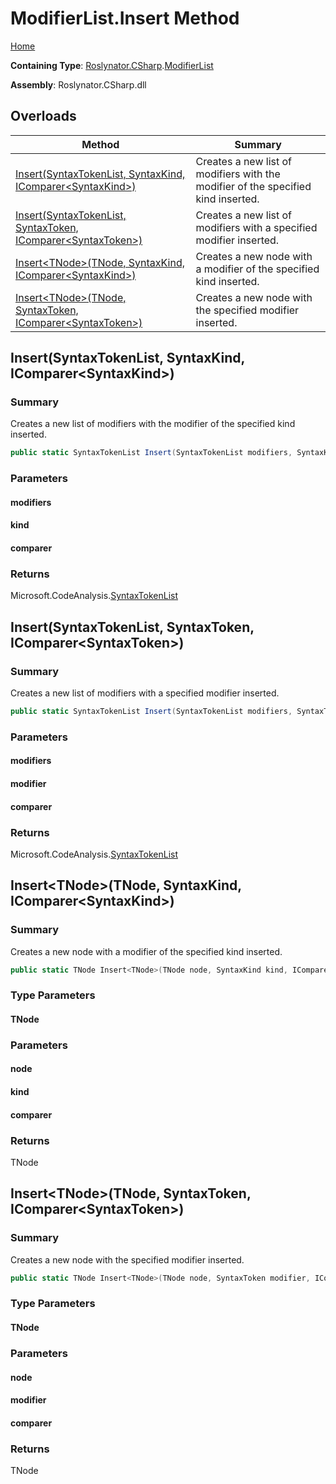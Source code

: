 <a name="_top"></a>

# ModifierList\.Insert Method

[Home](../../../../README.md#_top)

**Containing Type**: [Roslynator.CSharp](../../README.md#_top)\.[ModifierList](../README.md#_top)

**Assembly**: Roslynator\.CSharp\.dll

## Overloads

| Method | Summary |
| ------ | ------- |
| [Insert(SyntaxTokenList, SyntaxKind, IComparer\<SyntaxKind>)](../Insert/README.md#Roslynator_CSharp_ModifierList_Insert_Microsoft_CodeAnalysis_SyntaxTokenList_Microsoft_CodeAnalysis_CSharp_SyntaxKind_System_Collections_Generic_IComparer_Microsoft_CodeAnalysis_CSharp_SyntaxKind__) | Creates a new list of modifiers with the modifier of the specified kind inserted\. |
| [Insert(SyntaxTokenList, SyntaxToken, IComparer\<SyntaxToken>)](../Insert/README.md#Roslynator_CSharp_ModifierList_Insert_Microsoft_CodeAnalysis_SyntaxTokenList_Microsoft_CodeAnalysis_SyntaxToken_System_Collections_Generic_IComparer_Microsoft_CodeAnalysis_SyntaxToken__) | Creates a new list of modifiers with a specified modifier inserted\. |
| [Insert\<TNode>(TNode, SyntaxKind, IComparer\<SyntaxKind>)](#Roslynator_CSharp_ModifierList_Insert__1___0_Microsoft_CodeAnalysis_CSharp_SyntaxKind_System_Collections_Generic_IComparer_Microsoft_CodeAnalysis_CSharp_SyntaxKind__) | Creates a new node with a modifier of the specified kind inserted\. |
| [Insert\<TNode>(TNode, SyntaxToken, IComparer\<SyntaxToken>)](#Roslynator_CSharp_ModifierList_Insert__1___0_Microsoft_CodeAnalysis_SyntaxToken_System_Collections_Generic_IComparer_Microsoft_CodeAnalysis_SyntaxToken__) | Creates a new node with the specified modifier inserted\. |

## Insert\(SyntaxTokenList, SyntaxKind, IComparer\<SyntaxKind>\) <a name="Roslynator_CSharp_ModifierList_Insert_Microsoft_CodeAnalysis_SyntaxTokenList_Microsoft_CodeAnalysis_CSharp_SyntaxKind_System_Collections_Generic_IComparer_Microsoft_CodeAnalysis_CSharp_SyntaxKind__"></a>

### Summary

Creates a new list of modifiers with the modifier of the specified kind inserted\.

```csharp
public static SyntaxTokenList Insert(SyntaxTokenList modifiers, SyntaxKind kind, IComparer<SyntaxKind> comparer = null)
```

### Parameters

#### modifiers

#### kind

#### comparer

### Returns

Microsoft\.CodeAnalysis\.[SyntaxTokenList](https://docs.microsoft.com/en-us/dotnet/api/microsoft.codeanalysis.syntaxtokenlist)

## Insert\(SyntaxTokenList, SyntaxToken, IComparer\<SyntaxToken>\) <a name="Roslynator_CSharp_ModifierList_Insert_Microsoft_CodeAnalysis_SyntaxTokenList_Microsoft_CodeAnalysis_SyntaxToken_System_Collections_Generic_IComparer_Microsoft_CodeAnalysis_SyntaxToken__"></a>

### Summary

Creates a new list of modifiers with a specified modifier inserted\.

```csharp
public static SyntaxTokenList Insert(SyntaxTokenList modifiers, SyntaxToken modifier, IComparer<SyntaxToken> comparer = null)
```

### Parameters

#### modifiers

#### modifier

#### comparer

### Returns

Microsoft\.CodeAnalysis\.[SyntaxTokenList](https://docs.microsoft.com/en-us/dotnet/api/microsoft.codeanalysis.syntaxtokenlist)

## Insert\<TNode>\(TNode, SyntaxKind, IComparer\<SyntaxKind>\) <a name="Roslynator_CSharp_ModifierList_Insert__1___0_Microsoft_CodeAnalysis_CSharp_SyntaxKind_System_Collections_Generic_IComparer_Microsoft_CodeAnalysis_CSharp_SyntaxKind__"></a>

### Summary

Creates a new node with a modifier of the specified kind inserted\.

```csharp
public static TNode Insert<TNode>(TNode node, SyntaxKind kind, IComparer<SyntaxKind> comparer = null) where TNode : Microsoft.CodeAnalysis.SyntaxNode
```

### Type Parameters

#### TNode

### Parameters

#### node

#### kind

#### comparer

### Returns

TNode

## Insert\<TNode>\(TNode, SyntaxToken, IComparer\<SyntaxToken>\) <a name="Roslynator_CSharp_ModifierList_Insert__1___0_Microsoft_CodeAnalysis_SyntaxToken_System_Collections_Generic_IComparer_Microsoft_CodeAnalysis_SyntaxToken__"></a>

### Summary

Creates a new node with the specified modifier inserted\.

```csharp
public static TNode Insert<TNode>(TNode node, SyntaxToken modifier, IComparer<SyntaxToken> comparer = null) where TNode : Microsoft.CodeAnalysis.SyntaxNode
```

### Type Parameters

#### TNode

### Parameters

#### node

#### modifier

#### comparer

### Returns

TNode

